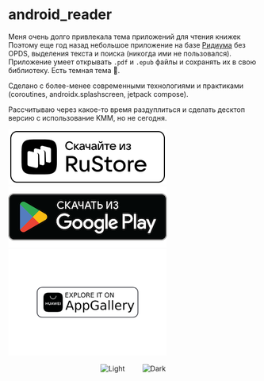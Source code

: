 # android_reader

Меня очень долго привлекала тема приложений для чтения книжек<br>
Поэтому еще год назад небольшое приложение на базе [Ридиума](https://github.com/readium/kotlin-toolkit) без OPDS, выделения текста и поиска (никогда ими не пользовался).<br>
Приложение умеет открывать `.pdf` и `.epub` файлы и сохранять их в свою библиотеку. Есть темная тема 🦾.

Сделано с более-менее современными технологиями и практиками (coroutines, androidx.splashscreen, jetpack compose).

Рассчитываю через какое-то время раздуплиться и сделать десктоп версию с использование KMM, но не сегодня.

<p align="left">
<a href="https://apps.rustore.ru/app/me.kifio.kreader.android">
    <img src='./badges/logo-monochrome-light.png'  >
</a>
<br>
<a href="https://play.google.com/store/apps/details?id=me.kifio.kreader.android">
    <img src='./badges/google-play-badge.png'  >
</a>
<br>
<a href="https://appgallery.huawei.com/app/C110328443">
    <img src='./badges/explore-it-on-huawei-appgallery-seeklogo.svg' width="320" >
</a>
</p>

<p align="center">
  <img alt="Light" src="./bookshelf.gif" width="45%" >
&nbsp; &nbsp; &nbsp; &nbsp;
  <img alt="Dark" src="./reader.gif" width="45%">
</p>
